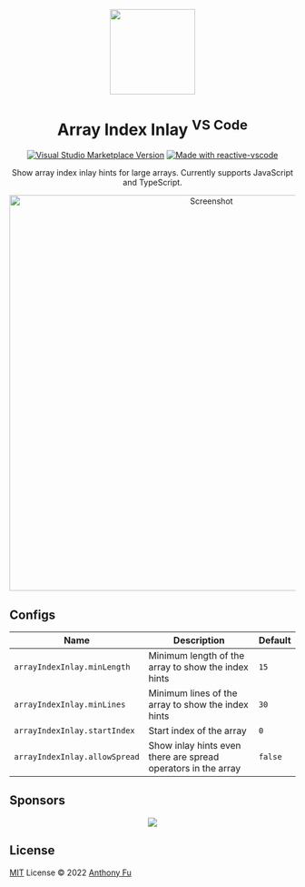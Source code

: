 <p align="center">
<img src="https://github.com/antfu/vscode-array-index-inlay/blob/main/res/icon.png?raw=true" height="150">
</p>

<h1 align="center">Array Index Inlay <sup>VS Code</sup></h1>

<p align="center">
<a href="https://marketplace.visualstudio.com/items?itemName=antfu.array-index-inlay" target="__blank"><img src="https://img.shields.io/visual-studio-marketplace/v/antfu.array-index-inlay.svg?color=eee&amp;label=VS%20Code%20Marketplace&logo=visual-studio-code" alt="Visual Studio Marketplace Version" /></a>
<a href="https://kermanx.github.io/reactive-vscode/" target="__blank"><img src="https://img.shields.io/badge/made_with-reactive--vscode-%23eee?style=flat"  alt="Made with reactive-vscode" /></a>
</p>

<p align="center">
Show array index inlay hints for large arrays. Currently supports JavaScript and TypeScript.<br>
</p>

<p align="center">
<img width="696" alt="Screenshot" src="https://github.com/user-attachments/assets/6b7af3e5-1186-4526-bb9d-a24a32ffaa24">
</p>

## Configs

| Name                          | Description                                                   | Default |
| ----------------------------- | ------------------------------------------------------------- | ------- |
| `arrayIndexInlay.minLength`   | Minimum length of the array to show the index hints           | `15`    |
| `arrayIndexInlay.minLines`    | Minimum lines of the array to show the index hints            | `30`    |
| `arrayIndexInlay.startIndex`  | Start index of the array                                      | `0`     |
| `arrayIndexInlay.allowSpread` | Show inlay hints even there are spread operators in the array | `false` |

## Sponsors

<p align="center">
  <a href="https://cdn.jsdelivr.net/gh/antfu/static/sponsors.svg">
    <img src='https://cdn.jsdelivr.net/gh/antfu/static/sponsors.png'/>
  </a>
</p>

## License

[MIT](./LICENSE) License © 2022 [Anthony Fu](https://github.com/antfu)
